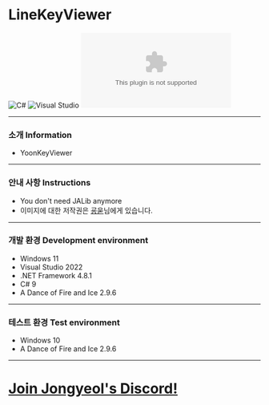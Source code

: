 # LineKeyViewer
![C#](https://img.shields.io/badge/Lang-Csharp-c9c8e4.svg?&logo=c#)
![Visual Studio](https://img.shields.io/badge/IDE-Visual_Studio-A8B9CC?style=flat&logo=C&logoColor=white)
![Download](https://img.shields.io/github/downloads/Jongye0l/LineKeyViewer/LineKeyViewer.zip)

---
### 소개 Information
* YoonKeyViewer
---
### 안내 사항 Instructions
* You don't need JALib anymore
* 이미지에 대한 저작권은 [굥욷](https://www.youtube.com/@%EA%B5%A5%EC%9A%B7)님에게 있습니다.
---
### 개발 환경 Development environment
* Windows 11
* Visual Studio 2022
* .NET Framework 4.8.1
* C# 9
* A Dance of Fire and Ice 2.9.6
---
### 테스트 환경 Test environment
* Windows 10
* A Dance of Fire and Ice 2.9.6
---
# [Join Jongyeol's Discord!](https://discord.jongyeol.kr)
